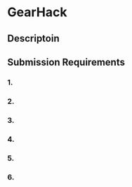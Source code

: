 # GearHack

## Descriptoin

## Submission Requirements
### 1. 
### 2. 
### 3. 
### 4. 
### 5. 
### 6. 

